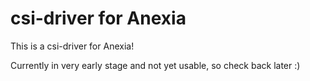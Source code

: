 # csi-driver for Anexia

This is a csi-driver for Anexia!

Currently in very early stage and not yet usable, so check back later :)
